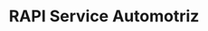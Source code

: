 ---
title: "RAPI Service Automotriz"
url: /san-sebastian/rapi-service-automotriz/
shop: Autowerkstatt
---